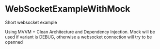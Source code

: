 # WebSocketExampleWithMock

Short websocket example

Using MVVM + Clean Architecture and Dependency Injection.
Mock will be used if variant is DEBUG, otherwise a websocket connection will try to be openned
